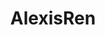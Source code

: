 ---
title: AlexisRen
crosslinks:
- RachelCook
- Serendipity
- FamousFaces
- CarmellaRose
- schuhe
- Lordosis
- Pegging
- television
---